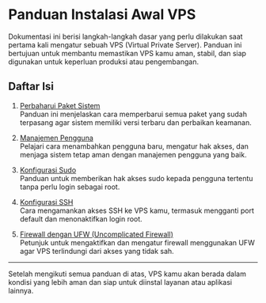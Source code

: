 # Panduan Instalasi Awal VPS

Dokumentasi ini berisi langkah-langkah dasar yang perlu dilakukan saat pertama kali mengatur sebuah VPS (Virtual Private Server). Panduan ini bertujuan untuk membantu memastikan VPS kamu aman, stabil, dan siap digunakan untuk keperluan produksi atau pengembangan.

## Daftar Isi

1. [Perbaharui Paket Sistem](docs/1_Perbaharui_Paket.md)  
   Panduan ini menjelaskan cara memperbarui semua paket yang sudah terpasang agar sistem memiliki versi terbaru dan perbaikan keamanan.

2. [Manajemen Pengguna](docs/2_Manajemen_Pengguna.md)  
   Pelajari cara menambahkan pengguna baru, mengatur hak akses, dan menjaga sistem tetap aman dengan manajemen pengguna yang baik.

3. [Konfigurasi Sudo](docs/3_Sudo.md)  
   Panduan untuk memberikan hak akses sudo kepada pengguna tertentu tanpa perlu login sebagai root.

4. [Konfigurasi SSH](docs/4_Config_SSH.md)  
   Cara mengamankan akses SSH ke VPS kamu, termasuk mengganti port default dan menonaktifkan login root.

5. [Firewall dengan UFW (Uncomplicated Firewall)](docs/5_Ufw.md)  
   Petunjuk untuk mengaktifkan dan mengatur firewall menggunakan UFW agar VPS terlindungi dari akses yang tidak sah.

---

Setelah mengikuti semua panduan di atas, VPS kamu akan berada dalam kondisi yang lebih aman dan siap untuk diinstal layanan atau aplikasi lainnya.
